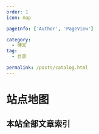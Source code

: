 ```yaml
---
order: 1
icon: map

pageInfo: ['Author', 'PageView']

category:
  - 博文
tag:
  - 目录

permalink: /posts/catalog.html
---
```


# 站点地图

## 本站全部文章索引

<Catalog base='/' hideHeading/>

